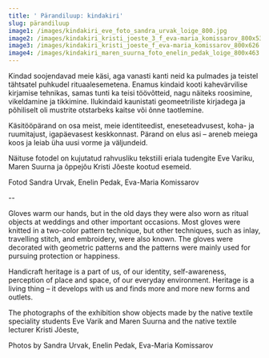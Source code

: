 ```yaml
---
title: ' Pärandiluup: kindakiri'
slug: pärandiluup
image1: /images/kindakiri_eve_foto_sandra_urvak_loige_800.jpg
image2: /images/kindakiri_kristi_joeste_3_f_eva-maria_komissarov_800x536.jpg
image3: /images/kindakiri_kristi_joeste_f_eva-maria_komissarov_800x626.jpg
image4: /images/kindakiri_maren_suurna_foto_enelin_pedak_loige_800x463.jpg
---
```

Kindad soojendavad meie käsi, aga vanasti kanti neid ka pulmades ja teistel tähtsatel puhkudel rituaalesemetena. Enamus kindaid kooti kahevärvilise kirjamise tehnikas, samas tunti ka teisi töövõtteid, nagu näiteks roosimine, vikeldamine ja tikkimine. Ilukindaid kaunistati geomeetriliste kirjadega ja põhiliselt oli mustrite otstarbeks kaitse või õnne taotlemine.

Käsitööpärand on osa meist, meie identiteedist, eneseteadvusest, koha- ja ruumitajust, igapäevasest keskkonnast. Pärand on elus asi – areneb meiega koos ja leiab üha uusi vorme ja väljundeid. 

Näituse fotodel on kujutatud rahvusliku tekstiili eriala tudengite Eve Variku, Maren Suurna ja õppejõu Kristi Jõeste kootud esemeid.

Fotod Sandra Urvak, Enelin Pedak, Eva-Maria Komissarov

\--

Gloves warm our hands, but in the old days they were also worn as ritual objects at weddings and other important occasions. Most gloves were knitted in a two-color pattern technique, but other techniques, such as inlay, travelling stitch, and embroidery, were also known. The gloves were decorated with geometric patterns and the patterns were mainly used for pursuing protection or happiness.

Handicraft heritage is a part of us, of our identity, self-awareness, perception of place and space, of our everyday environment. Heritage is a living thing – it develops with us and finds more and more new forms and outlets.

The photographs of the exhibition show objects made by the native textile speciality students Eve Varik and Maren Suurna and the native textile lecturer Kristi Jõeste, 

Photos by Sandra Urvak, Enelin Pedak, Eva-Maria Komissarov
